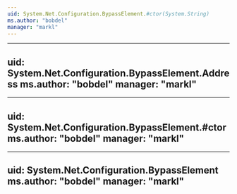 ```yaml
---
uid: System.Net.Configuration.BypassElement.#ctor(System.String)
ms.author: "bobdel"
manager: "markl"
---
```


---
uid: System.Net.Configuration.BypassElement.Address
ms.author: "bobdel"
manager: "markl"
---

---
uid: System.Net.Configuration.BypassElement.#ctor
ms.author: "bobdel"
manager: "markl"
---

---
uid: System.Net.Configuration.BypassElement
ms.author: "bobdel"
manager: "markl"
---
